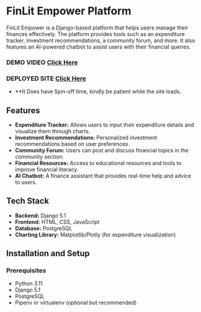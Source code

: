 # FinLit Empower Platform

FinLit Empower is a Django-based platform that helps users manage their finances effectively. The platform provides tools such as an expenditure tracker, investment recommendations, a community forum, and more. It also features an AI-powered chatbot to assist users with their financial queries.

### DEMO VIDEO [Click Here](https://youtu.be/ZpJ4CpnkLTU)

### DEPLOYED SITE [Click Here](https://finlit-entropy.onrender.com/)
- **It Does have Spin-off time, kindly be patient while the site loads.

## Features

- **Expenditure Tracker:** Allows users to input their expenditure details and visualize them through charts.
- **Investment Recommendations:** Personalized investment recommendations based on user preferences.
- **Community Forum:** Users can post and discuss financial topics in the community section.
- **Financial Resources:** Access to educational resources and tools to improve financial literacy.
- **AI Chatbot:** A finance assistant that provides real-time help and advice to users.

## Tech Stack

- **Backend:** Django 5.1
- **Frontend:** HTML, CSS, JavaScript
- **Database:** PostgreSQL
- **Charting Library:** Matplotlib/Plotly (for expenditure visualization)


## Installation and Setup

### Prerequisites

- Python 3.11
- Django 5.1
- PostgreSQL
- Pipenv or virtualenv (optional but recommended)



